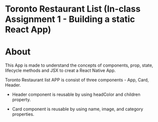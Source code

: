 
# __Toronto Restaurant List (In-class Assignment 1 -  Building a static React App)__

# About

This App is made to understand the concepts of components, prop, state, lifecycle methods and JSX to creat a React Native App.

Toronto Restaurant list APP is consist of three components - App, Card, Header.

- Header component is reusable by using headColor and children property.

- Card component is reusable by using name, image, and category properties.
